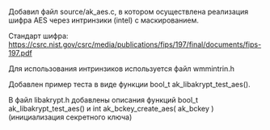 Добавил файл source/ak_aes.c, в котором осуществлена реализация шифра AES через интринзики (intel) с маскированием.

Стандарт шифра: https://csrc.nist.gov/csrc/media/publications/fips/197/final/documents/fips-197.pdf

Для использования интринзиков используется файл wmmintrin.h

Добавлен пример теста в виде функции bool_t ak_libakrypt_test_aes(). 

В файл libakrypt.h добавлены описания функций bool_t ak_libakrypt_test_aes() и int ak_bckey_create_aes( ak_bckey ) (инициализация секретного ключа) 

